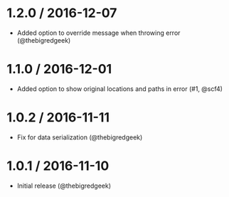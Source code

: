 
1.2.0 / 2016-12-07
==================
  * Added option to override message when throwing error (@thebigredgeek)

1.1.0 / 2016-12-01
==================
  * Added option to show original locations and paths in error (#1, @scf4)

1.0.2 / 2016-11-11
==================
  * Fix for data serialization (@thebigredgeek)

1.0.1 / 2016-11-10
==================

  * Initial release (@thebigredgeek)
